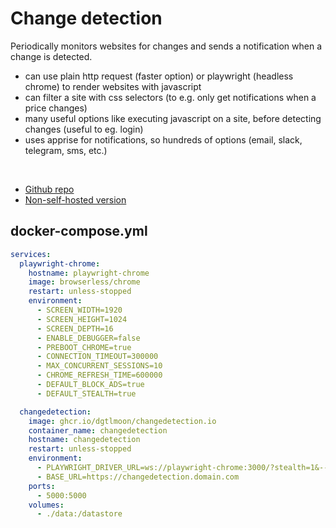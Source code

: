# Change detection
Periodically monitors websites for changes and sends a notification when a change is detected.

- can use plain http request (faster option) or playwright (headless chrome) to render websites with javascript
- can filter a site with css selectors (to e.g. only get notifications when a price changes)
- many useful options like executing javascript on a site, before detecting changes (useful to eg. login)
- uses apprise for notifications, so hundreds of options (email, slack, telegram, sms, etc.)

<br>

- [Github repo](https://github.com/dgtlmoon/changedetection.io)
- [Non-self-hosted version](https://lemonade.changedetection.io/start)


## docker-compose.yml
```yml
services:
  playwright-chrome:
    hostname: playwright-chrome
    image: browserless/chrome
    restart: unless-stopped
    environment:
      - SCREEN_WIDTH=1920
      - SCREEN_HEIGHT=1024
      - SCREEN_DEPTH=16
      - ENABLE_DEBUGGER=false
      - PREBOOT_CHROME=true
      - CONNECTION_TIMEOUT=300000
      - MAX_CONCURRENT_SESSIONS=10
      - CHROME_REFRESH_TIME=600000
      - DEFAULT_BLOCK_ADS=true
      - DEFAULT_STEALTH=true

  changedetection:
    image: ghcr.io/dgtlmoon/changedetection.io
    container_name: changedetection
    hostname: changedetection
    restart: unless-stopped
    environment:
      - PLAYWRIGHT_DRIVER_URL=ws://playwright-chrome:3000/?stealth=1&--disable-web-security=true
      - BASE_URL=https://changedetection.domain.com
    ports:
      - 5000:5000
    volumes:
      - ./data:/datastore
```

